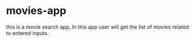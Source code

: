 # movies-app
this is a movie search app, In this app user will get the list of movies related to entered inputs.
